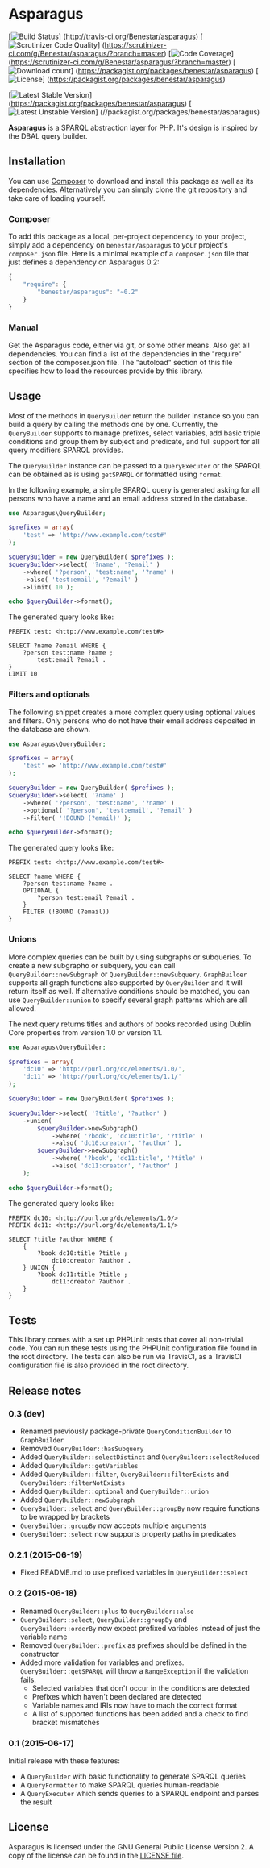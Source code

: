 # Asparagus

[![Build Status](https://secure.travis-ci.org/Benestar/asparagus.png?branch=master)]
(http://travis-ci.org/Benestar/asparagus)
[![Scrutinizer Code Quality](https://scrutinizer-ci.com/g/Benestar/asparagus/badges/quality-score.png?b=master)]
(https://scrutinizer-ci.com/g/Benestar/asparagus/?branch=master)
[![Code Coverage](https://scrutinizer-ci.com/g/Benestar/asparagus/badges/coverage.png?b=master)]
(https://scrutinizer-ci.com/g/Benestar/asparagus/?branch=master)
[![Download count](https://poser.pugx.org/benestar/asparagus/d/total.png)]
(https://packagist.org/packages/benestar/asparagus)
[![License](https://poser.pugx.org/benestar/asparagus/license.svg)]
(https://packagist.org/packages/benestar/asparagus)

[![Latest Stable Version](https://poser.pugx.org/benestar/asparagus/version.png)]
(https://packagist.org/packages/benestar/asparagus)
[![Latest Unstable Version](https://poser.pugx.org/benestar/asparagus/v/unstable.svg)]
(//packagist.org/packages/benestar/asparagus)

**Asparagus** is a SPARQL abstraction layer for PHP. It's design is inspired
by the DBAL query builder.

## Installation

You can use [Composer](http://getcomposer.org/) to download and install
this package as well as its dependencies. Alternatively you can simply clone
the git repository and take care of loading yourself.

### Composer

To add this package as a local, per-project dependency to your project, simply add a
dependency on `benestar/asparagus` to your project's `composer.json` file.
Here is a minimal example of a `composer.json` file that just defines a dependency on
Asparagus 0.2:

```js
{
    "require": {
        "benestar/asparagus": "~0.2"
    }
}
```

### Manual

Get the Asparagus code, either via git, or some other means. Also get all dependencies.
You can find a list of the dependencies in the "require" section of the composer.json file.
The "autoload" section of this file specifies how to load the resources provide by this library.

## Usage

Most of the methods in `QueryBuilder` return the builder instance so you can build a query
by calling the methods one by one. Currently, the `QueryBuilder` supports to manage prefixes,
select variables, add basic triple conditions and group them by subject and predicate, and
full support for all query modifiers SPARQL provides.

The `QueryBuilder` instance can be passed to a `QueryExecuter` or the SPARQL can be obtained
as is using `getSPARQL` or formatted using `format`.

In the following example, a simple SPARQL query is generated asking for all persons who
have a name and an email address stored in the database.

```php
use Asparagus\QueryBuilder;

$prefixes = array(
	'test' => 'http://www.example.com/test#'
);

$queryBuilder = new QueryBuilder( $prefixes );
$queryBuilder->select( '?name', '?email' )
	->where( '?person', 'test:name', '?name' )
	->also( 'test:email', '?email' )
	->limit( 10 );

echo $queryBuilder->format();
```

The generated query looks like:

```sparql
PREFIX test: <http://www.example.com/test#>

SELECT ?name ?email WHERE {
	?person test:name ?name ;
		test:email ?email .
}
LIMIT 10
```

### Filters and optionals

The following snippet creates a more complex query using optional values and filters. Only persons
who do not have their email address deposited in the database are shown.

```php
use Asparagus\QueryBuilder;

$prefixes = array(
	'test' => 'http://www.example.com/test#'
);

$queryBuilder = new QueryBuilder( $prefixes );
$queryBuilder->select( '?name' )
	->where( '?person', 'test:name', '?name' )
	->optional( '?person', 'test:email', '?email' )
	->filter( '!BOUND (?email)' );

echo $queryBuilder->format();
```

The generated query looks like:

```sparql
PREFIX test: <http://www.example.com/test#>

SELECT ?name WHERE {
	?person test:name ?name .
	OPTIONAL {
		?person test:email ?email .
	}
	FILTER (!BOUND (?email))
}
```

### Unions

More complex queries can be built by using subgraphs or subqueries. To create a new subgrapho or
subquery, you can call `QueryBuilder::newSubgraph` or `QueryBuilder::newSubquery`. `GraphBuilder`
supports all graph functions also supported by `QueryBuilder` and it will return itself as well.
If alternative conditions should be matched, you can use `QueryBuilder::union` to specify several
graph patterns which are all allowed.

The next query returns titles and authors of books recorded using Dublin Core properties from
version 1.0 or version 1.1.

```php
use Asparagus\QueryBuilder;

$prefixes = array(
	'dc10' => 'http://purl.org/dc/elements/1.0/',
	'dc11' => 'http://purl.org/dc/elements/1.1/'
);

$queryBuilder = new QueryBuilder( $prefixes );

$queryBuilder->select( '?title', '?author' )
	->union(
		$queryBuilder->newSubgraph()
			->where( '?book', 'dc10:title', '?title' )
			->also( 'dc10:creator', '?author' ),
		$queryBuilder->newSubgraph()
			->where( '?book', 'dc11:title', '?title' )
			->also( 'dc11:creator', '?author' )
	);

echo $queryBuilder->format();
```

The generated query looks like:

```sparql
PREFIX dc10: <http://purl.org/dc/elements/1.0/>
PREFIX dc11: <http://purl.org/dc/elements/1.1/>

SELECT ?title ?author WHERE {
	{
		?book dc10:title ?title ;
			dc10:creator ?author .
	} UNION {
		?book dc11:title ?title ;
			dc11:creator ?author .
	}
}
```

## Tests

This library comes with a set up PHPUnit tests that cover all non-trivial code. You can run these
tests using the PHPUnit configuration file found in the root directory. The tests can also be run
via TravisCI, as a TravisCI configuration file is also provided in the root directory.

## Release notes

### 0.3 (dev)

* Renamed previously package-private `QueryConditionBuilder` to `GraphBuilder`
* Removed `QueryBuilder::hasSubquery`
* Added `QueryBuilder::selectDistinct` and `QueryBuilder::selectReduced`
* Added `QueryBuilder::getVariables`
* Added `QueryBuilder::filter`, `QueryBuilder::filterExists` and `QueryBuilder::filterNotExists`
* Added `QueryBuilder::optional` and `QueryBuilder::union`
* Added `QueryBuilder::newSubgraph`
* `QueryBuilder::select` and `QueryBuilder::groupBy` now require functions to be wrapped by brackets
* `QueryBuilder::groupBy` now accepts multiple arguments
* `QueryBuilder::select` now supports property paths in predicates

### 0.2.1 (2015-06-19)

* Fixed README.md to use prefixed variables in `QueryBuilder::select`

### 0.2 (2015-06-18)

* Renamed `QueryBuilder::plus` to `QueryBuilder::also`
* `QueryBuilder::select`, `QueryBuilder::groupBy` and `QueryBuilder::orderBy` now expect prefixed
  variables instead of just the variable name
* Removed `QueryBuilder::prefix` as prefixes should be defined in the constructor
* Added more validation for variables and prefixes. `QueryBuilder::getSPARQL` will throw a
  `RangeException` if the validation fails.
  * Selected variables that don't occur in the conditions are detected
  * Prefixes which haven't been declared are detected
  * Variable names and IRIs now have to mach the correct format
  * A list of supported functions has been added and a check to find bracket mismatches

### 0.1 (2015-06-17)

Initial release with these features:

* A `QueryBuilder` with basic functionality to generate SPARQL queries
* A `QueryFormatter` to make SPARQL queries human-readable
* A `QueryExecuter` which sends queries to a SPARQL endpoint and parses the result

## License

Asparagus is licensed under the GNU General Public License Version 2. A copy of the license can be
found in the [LICENSE file](LICENSE).
